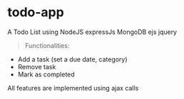 # todo-app
A Todo List using NodeJS expressJs MongoDB ejs jquery
>Functionalities:
* Add a task (set a due date, category)
* Remove task
* Mark as completed


All features are implemented using ajax calls
